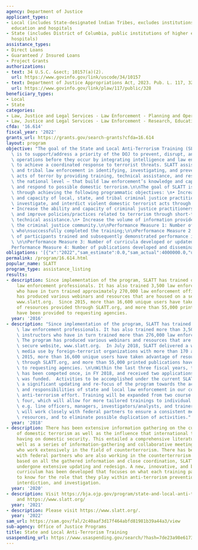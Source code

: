 ```yaml
---
agency: Department of Justice
applicant_types:
- Local (includes State-designated lndian Tribes, excludes institutions of higher
  education and hospitals
- State (includes District of Columbia, public institutions of higher education and
  hospitals)
assistance_types:
- Direct Loans
- Guaranteed / Insured Loans
- Project Grants
authorizations:
- text: 34 U.S.C. &sect; 10157(a)(2).
  url: https://www.govinfo.gov/link/uscode/34/10157
- text: Department of Justice Appropriations Act, 2023. Pub. L. 117, 328.
  url: https://www.govinfo.gov/link/plaw/117/public/328
beneficiary_types:
- Local
- State
categories:
- Law, Justice and Legal Services - Law Enforcement - Planning and Operations
- Law, Justice and Legal Services - Law Enforcement - Research, Education, Training
cfda: '16.614'
fiscal_year: '2022'
grants_url: https://grants.gov/search-grants?cfda=16.614
layout: program
objective: "The goal of the State and Local Anti-Terrorism Training (SLATT) initiative\
  \ is to support/address a priority of the DOJ to prevent, disrupt, and defeat terrorist\
  \ operations before they occur by integrating intelligence and law enforcement efforts\
  \ to achieve a coordinated response to terrorist threats. SLATT assists state, local,\
  \ and tribal law enforcement in identifying, investigating, and preventing criminal\
  \ acts of terror by providing training, technical assistance, and resources – at\
  \ the national level – that build law enforcement’s knowledge and capacity to identify\
  \ and respond to possible domestic terrorism.\n\nThe goal of SLATT is accomplished\
  \ through achieving the following programmatic objectives: \n• Increase the knowledge\
  \ and capacity of local, state, and tribal criminal justice practitioners to detect,\
  \ investigate, and interdict violent domestic terrorist acts through training. \n\
  • Increase the ability and capacity of criminal justice practitioners to solve problems\
  \ and improve policies/practices related to terrorism through short-term and comprehensive\
  \ technical assistance.\n• Increase the volume of information provided to BJA and\
  \ the criminal justice community.\n\nPerformance Measure 1: Number of participants\
  \ who\nsuccessfully completed the training;\n\nPerformance Measure 2: Percentage\
  \ of participants trained and subsequently demonstrated performance improvement;\
  \ \n\nPerformance Measure 3: Number of curricula developed or updated; and, \n\n\
  Performance Measure 4: Number of publications developed and disseminated."
obligations: '[{"x":"2022","sam_estimate":0.0,"sam_actual":4000000.0,"usa_spending_actual":4000000.0},{"x":"2023","sam_estimate":0.0,"sam_actual":0.0,"usa_spending_actual":2000000.0},{"x":"2024","sam_estimate":0.0,"sam_actual":0.0,"usa_spending_actual":0.0}]'
permalink: /program/16.614.html
popular_name: SLATT
program_type: assistance_listing
results:
- description: Since implementation of the program, SLATT has trained over 148,000
    law enforcement professionals. It has also trained 3,500 law enforcement instructors
    who have in turn trained approximately 270,000 law enforcement officers. The program
    has produced various webinars and resources that are housed on a secure website,
    www.slatt.org.  Since 2015, more than 16,600 unique users have taken advantage
    of resources provided through SLATT.org, and more than 55,000 printed publications
    have been provided to requesting agencies.
  year: '2016'
- description: "Since implementation of the program, SLATT has trained over 148,000\
    \ law enforcement professionals. It has also trained more than 3,500 law enforcement\
    \ instructors who have in turn trained more than 276,000 law enforcement officers.\
    \ The program has produced various webinars and resources that are housed on a\
    \ secure website, www.slatt.org.  In July 2018, SLATT delivered a webinar on social\
    \ media use by foreign-terrorist organizations with more than 170 attendees. Since\
    \ 2015, more than 16,600 unique users have taken advantage of resources provided\
    \ through SLATT.org, and more than 55,000 printed publications have been provided\
    \ to requesting agencies. \n\nWithin the last three fiscal years, the program\
    \ has been competed once, in FY 2018, and received two applications. One application\
    \ was funded.  Activities to be accomplished under the current SLATT award include\
    \ a significant updating and re-focus of the program towards the actual roles\
    \ and responsibilities of state and local law enforcement in our country’s larger\
    \ anti-terrorism effort. Training will be expanded from two course offerings to\
    \ four, which will allow for more tailored trainings to individual audiences,\
    \ e.g. line officers, managers, investigators/analysts, and trainers. The program\
    \ will work closely with federal partners to ensure a consistent message, shared\
    \ resources, and to eliminate possible duplication of activities."
  year: '2018'
- description: There has been extensive information gathering on the current state
    of domestic terrorism as well as the influence that international terrorism is
    having on domestic security. This entailed a comprehensive literature review as
    well as a series of information-gathering and collaborative meetings with others
    who work extensively in the field of counterterrorism. There has been close coordination
    with federal partners who are also working in the counterterrorism space and,
    based on all the gathered information and close coordination, SLATT has recently
    undergone extensive updating and redesign. A new, innovative, and behavior-changing
    curriculum has been developed that focuses on what each training participant needs
    to know for the role that they play within anti-terrorism prevention, identification,
    interdiction, and investigation.
  year: '2020'
- description: Visit https://bja.ojp.gov/program/state-and-local-anti-terrorism-training-program/overview
    and https://www.slatt.org/
  year: '2021'
- description: Please visit https://www.slatt.org/.
  year: '2022'
sam_url: https://sam.gov/fal/2c40aaf3d17f464abfd81981b39a44a3/view
sub-agency: Office of Justice Programs
title: State and Local Anti-Terrorism Training
usaspending_url: https://www.usaspending.gov/search/?hash=7de23a98e6173c1b19e2f9f3c90628e8
---
```

